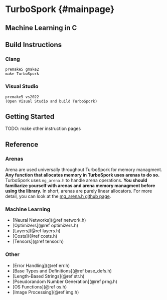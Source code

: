 TurboSpork         {#mainpage}
==========

## Machine Learning in C

Build Instructions
------------------

### Clang

```
premake5 gmake2
make TurboSpork
```

### Visual Studio

```
premake5 vs2022
(Open Visual Studio and build TurboSpork)

```

Getting Started
---------------

TODO: make other instruction pages

Reference
---------

### Arenas

Arena are used universally throughout TurboSpork for memory managment.
**Any function that allocates memory in TurboSpork uses arenas to do so.**
TurboSpork uses `mg_arena.h` to handle arena operations.
**You should familiarize yourself with arenas and arena memory managment before using the library.**
In short, arenas are purely linear allocators.
For more detail, you can look at the [mg_arena.h github page](https://github.com/Magicalbat/mg-libraries).

### Machine Learning

- [Neural Networks](@ref network.h)
- [Optimizers](@ref optimizers.h)
- [Layers](@ref layers.h)
- [Costs](@ref costs.h)
- [Tensors](@ref tensor.h)

### Other

- [Error Handling](@ref err.h)
- [Base Types and Definitions](@ref base_defs.h)
- [Length-Based Strings](@ref str.h)
- [Pseudorandom Number Generation](@ref prng.h)
- [OS Functions](@ref os.h)
- [Image Processing](@ref img.h)

